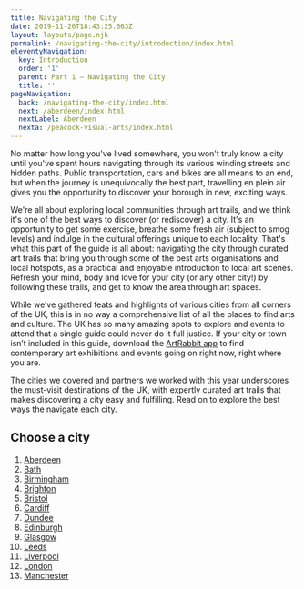 ```yaml
---
title: Navigating the City
date: 2019-11-26T18:43:25.663Z
layout: layouts/page.njk
permalink: /navigating-the-city/introduction/index.html
eleventyNavigation:
  key: Introduction
  order: '1'
  parent: Part 1 – Navigating the City
  title: ''
pageNavigation:
  back: /navigating-the-city/index.html
  next: /aberdeen/index.html
  nextLabel: Aberdeen
  nexta: /peacock-visual-arts/index.html
---
```

No matter how long you've lived somewhere, you won't truly know a city until you've spent hours navigating through its various winding streets and hidden paths. Public transportation, cars and bikes are all means to an end, but when the journey is unequivocally the best part, travelling en plein air gives you the opportunity to discover your borough in new, exciting ways. 

We're all about exploring local communities through art trails, and we think it's one of the best ways to discover (or rediscover) a city. It's an opportunity to get some exercise, breathe some fresh air (subject to smog levels) and indulge in the cultural offerings unique to each locality. That's what this part of the guide is all about: navigating the city through curated art trails that bring you through some of the best arts organisations and local hotspots, as a practical and enjoyable introduction to local art scenes. Refresh your mind, body and love for your city (or any other city!) by following these trails, and get to know the area through art spaces.

While we’ve gathered feats and highlights of various cities from all corners of the UK, this is in no way a comprehensive list of all the places to find arts and culture. The UK has so many amazing spots to explore and events to attend that a single guide could never do it full justice. If your city or town isn’t included in this guide, download the [ArtRabbit app](https://www.artrabbit.com/what-you-can-do/app) to find contemporary art exhibitions and events going on right now, right where you are.

The cities we covered and partners we worked with this year underscores the must-visit destinations of the UK, with expertly curated art trails that makes discovering a city easy and fulfilling. Read on to explore the best ways the navigate each city.

## Choose a city

1. [Aberdeen](/aberdeen)
2. [Bath](/bath/index.html)
3. [Birmingham](/birmingham/)
4. [Brighton](/brighton/)
5. [Bristol](/bristol/)
6. [Cardiff](/cardiff/)
7. [Dundee](/dundee/)
8. [Edinburgh](/edinburgh/index.html)
9. [Glasgow](/glasgow/)
10. [Leeds](/leeds/)
11. [Liverpool](/liverpool/)
12. [London](/london/)
13. [Manchester](/manchester/)
